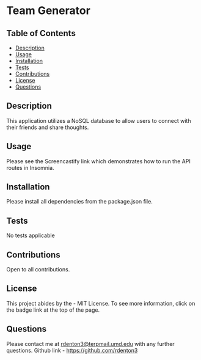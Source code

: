 # Team Generator
  

  ## Table of Contents 
  * [Description](#description)
  * [Usage](#usage)
  * [Installation](#installation)
  * [Tests](#tests)
  * [Contributions](#contributions)
  * [License](#license)
  * [Questions](#questions)

  ## Description
  This application utilizes a NoSQL database to allow users to connect with their friends and share thoughts. 

  ## Usage
  Please see the Screencastify link which demonstrates how to run the API routes in Insomnia.

  ## Installation
Please install all dependencies from the package.json file. 

  ## Tests
  No tests applicable 
  
  ## Contributions
  Open to all contributions.

  ## License
  This project abides by the - MIT License. To see more information, click on the badge link at the top of the page.

  ## Questions
  Please contact me at rdenton3@terpmail.umd.edu with any further questions. 
  Github link - https://github.com/rdenton3
